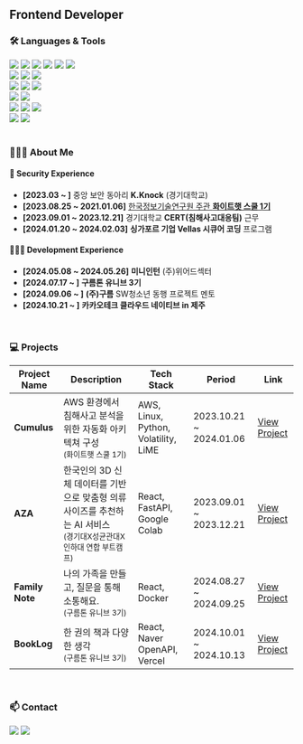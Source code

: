 ## Frontend Developer

### 🛠️ Languages & Tools

<div>
  <img src="https://img.shields.io/badge/C-00599C?style=flat&logo=c&logoColor=white" />
  <img src="https://img.shields.io/badge/Python-3776AB?style=flat&logo=python&logoColor=white" />
  <img src="https://img.shields.io/badge/HTML-E34F26?style=flat&logo=html5&logoColor=white" />
  <img src="https://img.shields.io/badge/CSS-1572B6?style=flat&logo=css3&logoColor=white" />
  <img src="https://img.shields.io/badge/JavaScript-F7DF1E?style=flat&logo=javascript&logoColor=black" />
  <img src="https://img.shields.io/badge/TypeScript-007ACC?style=flat&logo=typescript&logoColor=white" />
</div>

<div>
  <img src="https://img.shields.io/badge/React-61DAFB?style=flat&logo=react&logoColor=black" />
  <img src="https://img.shields.io/badge/Emotion-EC6E4C?style=flat&logo=emotion&logoColor=white" />
  <img src="https://img.shields.io/badge/Tailwind_CSS-38B2AC?style=flat&logo=tailwind-css&logoColor=white" />
</div>

<div>
  <img src="https://img.shields.io/badge/Node.js-339933?style=flat&logo=node.js&logoColor=white" />
  <img src="https://img.shields.io/badge/Express-000000?style=flat&logo=express&logoColor=white" />
  <img src="https://img.shields.io/badge/FastAPI-005571?style=flat&logo=fastapi&logoColor=white" />
</div>

<div>
  <img src="https://img.shields.io/badge/MySQL-4479A1?style=flat&logo=mysql&logoColor=white" />
  <img src="https://img.shields.io/badge/MongoDB-47A248?style=flat&logo=mongodb&logoColor=white" />
</div>

<div>
  <img src="https://img.shields.io/badge/Linux-FCC624?style=flat&logo=linux&logoColor=black" />
  <img src="https://img.shields.io/badge/AWS-232F3E?style=flat&logo=amazonaws&logoColor=white" />
  <img src="https://img.shields.io/badge/Docker-2496ED?style=flat&logo=docker&logoColor=white" />
</div>

<div>
  <img src="https://img.shields.io/badge/Notion-000000?style=flat&logo=notion&logoColor=white" />
  <img src="https://img.shields.io/badge/GitHub-181717?style=flat&logo=github&logoColor=white" />
</div>

<br />

### 👩🏻‍💻 About Me

#### 🔐 Security Experience
- **[2023.03 ~ ]** 중앙 보안 동아리 **K.Knock** (경기대학교)
- **[2023.08.25 ~ 2021.01.06]** [한국정보기술연구원 주관 **화이트햇 스쿨 1기**](https://m.ddaily.co.kr/page/view/2023083118071281749)
- **[2023.09.01 ~ 2023.12.21]** 경기대학교 **CERT(침해사고대응팀)** 근무
- **[2024.01.20 ~ 2024.02.03]** **싱가포르 기업 Vellas 시큐어 코딩** 프로그램

#### 👩🏻‍💻 Development Experience
- **[2024.05.08 ~ 2024.05.26]** **미니인턴** (주)위어드섹터
- **[2024.07.17 ~ ]** **구름톤 유니브 3기**
- **[2024.09.06 ~ ]** **(주)구름** SW청소년 동행 프로젝트 멘토
- **[2024.10.21 ~ ]** **카카오테크 클라우드 네이티브 in 제주**


<br />

### 💻 Projects

| Project Name                               | Description                                                  | Tech Stack                                     | Period           | Link                                    |
|--------------------------------------------|--------------------------------------------------------------|------------------------------------------------|------------------|-----------------------------------------|
| **Cumulus**                                | AWS 환경에서 침해사고 분석을 위한 자동화 아키텍쳐 구성<br/><sub> (화이트햇 스쿨 1기)</sub> | AWS, Linux, Python, Volatility, LiME | 2023.10.21 ~ 2024.01.06 | [View Project](https://github.com/Cumulus-AWS/Auto-IR-Analysis_Architecture_In_AWS)   |
| **AZA**                                    | 한국인의 3D 신체 데이터를 기반으로 맞춤형 의류 사이즈를 추천하는 AI 서비스<br/><sub> (경기대X성균관대X인하대 연합 부트캠프)</sub> | React, FastAPI, Google Colab | 2023.09.01 ~ 2023.12.21 | [View Project](https://github.com/AZA-BootCamp/Frontend.git)   |
| **Family Note**                            | 나의 가족을 만들고, 질문을 통해 소통해요.<br/><sub> (구름톤 유니브 3기)</sub> | React, Docker | 2024.08.27 ~ 2024.09.25 | [View Project](https://github.com/9oormthonUNIV-3th-KGU/family-note-ui.git)   |
| **BookLog**                                | 한 권의 책과 다양한 생각<br/><sub> (구름톤 유니브 3기)</sub>                               | React, Naver OpenAPI, Vercel | 2024.10.01 ~ 2024.10.13 | [View Project](https://github.com/team1-booklog/Frontend.git)   |

<br />

### 📫 Contact

<div>
  <a href="https://www.linkedin.com/public-profile/settings?trk=d_flagship3_profile_self_view_public_profile"><img src="https://img.shields.io/badge/LinkedIn-3b5998?style=flat&logo=LinkedIn&logoColor=white" /></a>
  <a href="mailto:heejin094@kyonggi.ac.kr"><img src="https://img.shields.io/badge/Gmail-EA4335?style=flat&logo=Gmail&logoColor=white"/></a>
</div>
